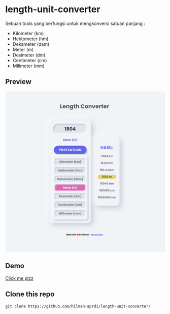 # length-unit-converter
Sebuah tools yang berfungsi untuk mengkonversi satuan panjang :
- Kilometer (km)
- Hektometer (hm) 
- Dekameter (dam)
- Meter (m)
- Desimeter (dm)
- Centimeter (cm)
- Milimeter (mm)

## Preview 
![length-converter-preview](preview.jpg)

## Demo
[Click me plzz](https://hilman-aprdi.github.io/length-unit-converter/)

## Clone this repo
```
git clone https://github.com/hilman-aprdi/length-unit-converter/
```
